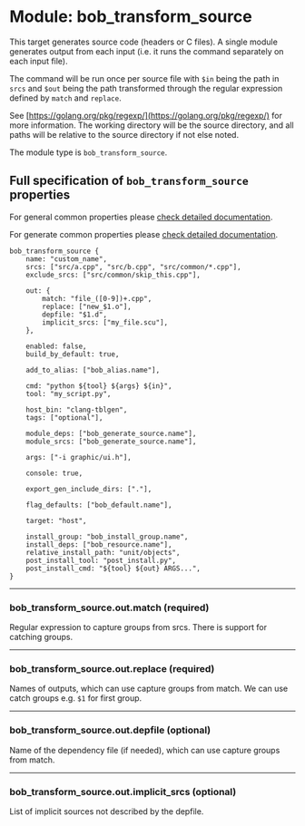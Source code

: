 # Module: bob_transform_source
This target generates source code (headers or C files). A single
module generates output from each input (i.e. it runs the command
separately on each input file).

The command will be run once per source file with `$in` being the
path in `srcs` and `$out` being the path transformed
through the regular expression defined by `match` and `replace`.

See [https://golang.org/pkg/regexp/](https://golang.org/pkg/regexp/) for more information.
The working directory will be the source directory, and all paths
will be relative to the source directory if not else noted.

The module type is `bob_transform_source`.

## Full specification of `bob_transform_source` properties
For general common properties please
[check detailed documentation](common_module_properties.md).

For generate common properties please
[check detailed documentation](common_generate_module_properties.md).

```bp
bob_transform_source {
    name: "custom_name",
    srcs: ["src/a.cpp", "src/b.cpp", "src/common/*.cpp"],
    exclude_srcs: ["src/common/skip_this.cpp"],

    out: {
        match: "file_([0-9])+.cpp",
        replace: ["new_$1.o"],
        depfile: "$1.d",
        implicit_srcs: ["my_file.scu"],
    },

    enabled: false,
    build_by_default: true,

    add_to_alias: ["bob_alias.name"],

    cmd: "python ${tool} ${args} ${in}",
    tool: "my_script.py",

    host_bin: "clang-tblgen",
    tags: ["optional"],

    module_deps: ["bob_generate_source.name"],
    module_srcs: ["bob_generate_source.name"],

    args: ["-i graphic/ui.h"],

    console: true,

    export_gen_include_dirs: ["."],

    flag_defaults: ["bob_default.name"],

    target: "host",

    install_group: "bob_install_group.name",
    install_deps: ["bob_resource.name"],
    relative_install_path: "unit/objects",
    post_install_tool: "post_install.py",
    post_install_cmd: "${tool} ${out} ARGS...",
}
```

----
### **bob_transform_source.out.match** (required)
Regular expression to capture groups from srcs. There is support for catching groups.

----
### **bob_transform_source.out.replace** (required)
Names of outputs, which can use capture groups from match.
We can use catch groups e.g. `$1` for first group.

----
### **bob_transform_source.out.depfile** (optional)
Name of the dependency file (if needed), which can use
capture groups from match.

----
### **bob_transform_source.out.implicit_srcs** (optional)
List of implicit sources not described by the depfile.
